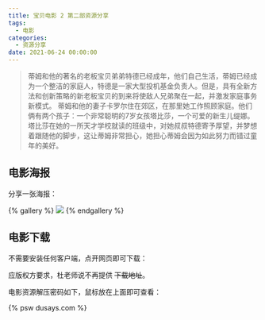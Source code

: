 ```yaml
---
title: 宝贝电影 2 第二部资源分享
tags:
  - 电影
categories:
  - 资源分享
date: 2021-06-24 00:00:00
---
```


> 蒂姆和他的著名的老板宝贝弟弟特德已经成年，他们自己生活，蒂姆已经成为一个整洁的家庭人，特德是一家大型投机基金负责人。但是，具有全新方法和创新策略的新老板宝贝的到来将使敌人兄弟聚在一起，并激发家庭事务新模式。 蒂姆和他的妻子卡罗尔住在郊区，在那里她工作照顾家庭。他们俩有两个孩子：一个非常聪明的7岁女孩塔比莎，一个可爱的新生儿缇娜。塔比莎在她的一所天才学校就读的班级中，对她叔叔特德寄予厚望，并梦想着跟随他的脚步，这让蒂姆非常担心，她担心蒂姆会因为如此努力而错过童年的美好。

<!-- more -->

## 电影海报

分享一张海报：

{% gallery %}
![](https://cdn.dusays.com/2021/06/355-1.jpg)
{% endgallery %}

## 电影下载

不需要安装任何客户端，点开网页即可下载：

应版权方要求，杜老师说不再提供 ~~下载地址~~。

电影资源解压密码如下，鼠标放在上面即可查看：

{% psw dusays.com %}
